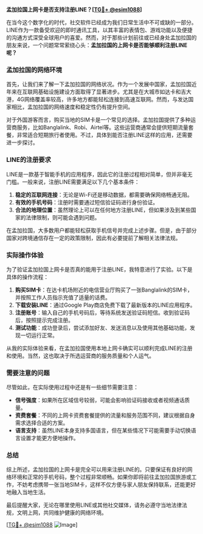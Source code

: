 **孟加拉国上网卡是否支持注册LINE？[[TG💪+ @esim1088](https://t.me/s/esim1088)]**

在当今这个数字化的时代，社交软件已经成为我们日常生活中不可或缺的一部分。LINE作为一款备受欢迎的即时通讯工具，以其丰富的表情包、游戏功能以及便捷的沟通方式深受全球用户的喜爱。然而，对于那些计划前往或已经身处孟加拉国的朋友来说，一个问题常常萦绕心头：**孟加拉国的上网卡是否能够顺利注册LINE呢？**

### 孟加拉国的网络环境

首先，让我们来了解一下孟加拉国的网络状况。作为一个发展中国家，孟加拉国近年来在互联网基础设施建设方面取得了显著进步。尤其是在大城市如达卡和吉大港，4G网络覆盖率较高，许多地方都能轻松连接到高速互联网。然而，与发达国家相比，孟加拉国的网络速度和稳定性仍有提升空间。

对于外国游客而言，购买当地的SIM卡是一个常见的选择。孟加拉国提供了多种运营商服务，比如Banglalink、Robi、Airtel等。这些运营商通常会提供短期流量套餐，非常适合短期旅行者使用。不过，具体到能否注册LINE这样的应用，还需要进一步探讨。

### LINE的注册要求

LINE是一款基于智能手机的应用程序，因此它的注册过程相对简单，但并非毫无门槛。一般来说，注册LINE需要满足以下几个基本条件：

1. **稳定的互联网连接**：无论是Wi-Fi还是移动数据，都需要确保网络畅通无阻。
2. **有效的手机号码**：注册时需要通过短信验证码进行身份验证。
3. **合法的地理位置**：虽然理论上可以在任何地方注册LINE，但如果涉及到某些国家的法律限制，则可能会遇到问题。

在孟加拉国，大多数用户都能轻松获取手机信号并完成上述步骤。但是，由于部分国家对跨境通信存在一定的政策限制，因此有必要提前了解相关法律法规。

### 实际操作体验

为了验证孟加拉国上网卡是否真的能用于注册LINE，我特意进行了实验。以下是具体的操作流程：

1. **购买SIM卡**：在达卡机场附近的电信营业厅购买了一张Banglalink的SIM卡，并按照工作人员指示充值了适量的话费。
2. **下载安装LINE**：通过Google Play商店免费下载了最新版本的LINE应用程序。
3. **注册账号**：输入自己的手机号码后，等待系统发送验证码短信。收到验证码后，按照提示完成注册。
4. **测试功能**：成功登录后，尝试添加好友、发送消息以及使用其他基础功能，发现一切运行正常。

从我的实际体验来看，在孟加拉国使用本地上网卡确实可以顺利完成LINE的注册和使用。当然，这也取决于所选运营商的服务质量和个人运气。

### 需要注意的问题

尽管如此，在实际使用过程中还是有一些细节需要注意：

- **信号强度**：如果所在区域信号较弱，可能会影响验证码接收或者视频通话质量。
- **资费套餐**：不同的上网卡资费套餐提供的流量和服务范围不同，建议根据自身需求选择合适的方案。
- **语言支持**：虽然LINE本身支持多国语言，但在某些情况下可能需要手动切换语言设置才能更方便地操作。

### 总结

综上所述，孟加拉国的上网卡是完全可以用来注册LINE的。只要保证有良好的网络环境和正常的手机号码，整个过程非常顺畅。如果你即将前往孟加拉国旅游或工作，不妨考虑携带一张当地SIM卡，这样不仅方便与家人朋友保持联系，还能更好地融入当地生活。

最后提醒大家，无论在哪里使用LINE或其他社交媒体，请务必遵守当地法律法规，文明上网，共同维护健康的网络环境。

[[TG💪+ @esim1088](https://t.me/s/esim1088) ![Image](https://i.postimg.cc/4NQfJmqS/Snipaste-2025-05-13-00-14-12.png)]